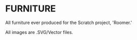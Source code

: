 # FURNITURE

All furniture ever produced for the Scratch project, 'Roomer.'

All images are .SVG/Vector files.
